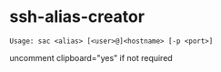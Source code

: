 # ssh-alias-creator
```
Usage: sac <alias> [<user>@]<hostname> [-p <port>]
```
uncomment clipboard="yes" if not required

